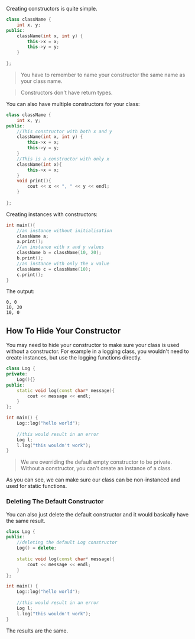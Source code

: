 Creating constructors is quite simple. 

```cpp
class className {
	int x, y;
public:
	className(int x, int y) {
		this->x = x;
		this->y = y;
	}
	
};
```

> You have to remember to name your constructor the same name as your class name.

> Constructors don't have return types.

You can also have multiple constructors for your class:

```cpp
class className {
	int x, y;
public:
	//This constructor with both x and y
	className(int x, int y) {
		this->x = x;
		this->y = y;
	}
	//This is a constructor with only x
	className(int x){
		this->x = x;
	}
	void print(){
		cout << x << ", " << y << endl;
	}
	
};
```

Creating instances with constructors:

```cpp
int main(){
	//an instance without initialisation
	className a;
	a.print();
	//an instance with x and y values
	className b = className(10, 20);
	b.print();
	//an instance with only the x value
	className c = className(10);
	c.print();
}
```

The output:

```
0, 0
10, 20
10, 0
```

## How To Hide Your Constructor

You may need to hide your constructor to make sure your class is used without a constructor. For example in a logging class, you wouldn't need to create instances, but use the logging functions directly.

```cpp
class Log {
private:
	Log(){}
public:
	static void log(const char* message){
		cout << message << endl;
	}
};

int main() {
	Log::log("hello world");
	
	//this would result in an error
	Log l;
	l.log("this wouldn't work");
}
```

>We are overriding the default empty constructor to be private. Without a constructor, you can't create an instance of a class.

As you can see, we can make sure our class can be non-instanced and used for static functions.

### Deleting The Default Constructor

You can also just delete the default constructor and it would basically have the same result.

```cpp
class Log {
public:
	//deleting the default Log constructor
	Log() = delete;
	
	static void log(const char* message){
		cout << message << endl;
	}
};

int main() {
	Log::log("hello world");
	
	//this would result in an error
	Log l;
	l.log("this wouldn't work");
}
```

The results are the same.